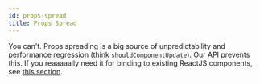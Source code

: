 ```yaml
---
id: props-spread
title: Props Spread
---
```


You can't. Props spreading is a big source of unpredictability and performance regression (think `shouldComponentUpdate`). Our API prevents this. If you reaaaaally need it for binding to existing ReactJS components, see [this section](clone-element.md).
